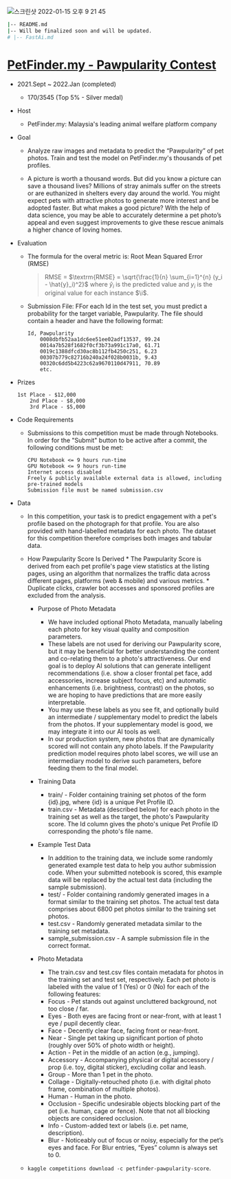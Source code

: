 ![스크린샷 2022-01-15 오후 9 21 45](https://user-images.githubusercontent.com/58493928/149621595-672e6a70-b987-448e-9ef2-7203bad61d45.png)


```bash
|-- README.md
|-- Will be finalized soon and will be updated.
# |-- FastAi.md
```

# [PetFinder.my - Pawpularity Contest](https://www.kaggle.com/c/petfinder-pawpularity-score)
- 2021.Sept ~ 2022.Jan (completed)
  - 170/3545 (Top 5% - Silver medal)
- Host
  - PetFinder.my: Malaysia's leading animal welfare platform company
- Goal
  - Analyze raw images and metadata to predict the “Pawpularity” of pet photos. Train and test the model on PetFinder.my's thousands of pet profiles. 

  - A picture is worth a thousand words. But did you know a picture can save a thousand lives? Millions of stray animals suffer on the streets or are euthanized in shelters every day around the world. You might expect pets with attractive photos to generate more interest and be adopted faster. But what makes a good picture? With the help of data science, you may be able to accurately determine a pet photo’s appeal and even suggest improvements to give these rescue animals a higher chance of loving homes.
  
- Evaluation  
  - The formula for the overal metric is: Root Mean Squared Error (RMSE)
  	> RMSE = $\textrm{RMSE} = \sqrt{\frac{1}{n} \sum_{i=1}^{n} (y_i - \hat{y}_i)^2}$
  	where $\hat{y}_i$ is the predicted value and $y_i$ is the original value for each instance $\i$.
  - Submission File: FFor each Id in the test set, you must predict a probability for the target variable, Pawpularity. The file should contain a header and have the following format:
    ```
    Id, Pawpularity
		0008dbfb52aa1dc6ee51ee02adf13537, 99.24
		0014a7b528f1682f0cf3b73a991c17a0, 61.71
		0019c1388dfcd30ac8b112fb4250c251, 6.23
		00307b779c82716b240a24f028b0031b, 9.43
		00320c6dd5b4223c62a9670110d47911, 70.89
		etc.
    ```
- Prizes
    ```
    1st Place - $12,000
		2nd Place - $8,000
		3rd Place - $5,000
    ```
- Code Requirements
  - Submissions to this competition must be made through Notebooks. In order for the "Submit" button to be active after a commit, the following conditions must be met:
    ```
    CPU Notebook <= 9 hours run-time
    GPU Notebook <= 9 hours run-time
    Internet access disabled
    Freely & publicly available external data is allowed, including pre-trained models
    Submission file must be named submission.csv
    ```
- Data
  - In this competition, your task is to predict engagement with a pet's profile based on the photograph for that profile. You are also provided with hand-labelled metadata for each photo. The dataset for this competition therefore comprises both images and tabular data.

  - How Pawpularity Score Is Derived
		* The Pawpularity Score is derived from each pet profile's page view statistics at the listing pages, using an algorithm that normalizes the traffic data across different pages, platforms (web & mobile) and various metrics.
		* Duplicate clicks, crawler bot accesses and sponsored profiles are excluded from the analysis.
		
	- Purpose of Photo Metadata
		* We have included optional Photo Metadata, manually labeling each photo for key visual quality and composition parameters.
		* These labels are not used for deriving our Pawpularity score, but it may be beneficial for better understanding the content and co-relating them to a photo's attractiveness. Our end goal is to deploy AI solutions that can generate intelligent recommendations (i.e. show a closer frontal pet face, add accessories, increase subject focus, etc) and automatic enhancements (i.e. brightness, contrast) on the photos, so we are hoping to have predictions that are more easily interpretable.
		* You may use these labels as you see fit, and optionally build an intermediate / supplementary model to predict the labels from the photos. If your supplementary model is good, we may integrate it into our AI tools as well.
		* In our production system, new photos that are dynamically scored will not contain any photo labels. If the Pawpularity prediction model requires photo label scores, we will use an intermediary model to derive such parameters, before feeding them to the final model.
	
	- Training Data
		* train/ - Folder containing training set photos of the form {id}.jpg, where {id} is a unique Pet Profile ID.
		* train.csv - Metadata (described below) for each photo in the training set as well as the target, the photo's Pawpularity score. The Id column gives the photo's unique Pet Profile ID corresponding the photo's file name.

	- Example Test Data
		* In addition to the training data, we include some randomly generated example test data to help you author submission code. When your submitted notebook is scored, this example data will be replaced by the actual test data (including the sample submission).
		* test/ - Folder containing randomly generated images in a format similar to the training set photos. The actual test data comprises about 6800 pet photos similar to the training set photos.
		* test.csv - Randomly generated metadata similar to the training set metadata.
		* sample_submission.csv - A sample submission file in the correct format.

	- Photo Metadata
		* The train.csv and test.csv files contain metadata for photos in the training set and test set, respectively. Each pet photo is labeled with the value of 1 (Yes) or 0 (No) for each of the following features:
		* Focus - Pet stands out against uncluttered background, not too close / far.
		* Eyes - Both eyes are facing front or near-front, with at least 1 eye / pupil decently clear.
		* Face - Decently clear face, facing front or near-front.
		* Near - Single pet taking up significant portion of photo (roughly over 50% of photo width or height).
		* Action - Pet in the middle of an action (e.g., jumping).
		* Accessory - Accompanying physical or digital accessory / prop (i.e. toy, digital sticker), excluding collar and leash.
		* Group - More than 1 pet in the photo.
		* Collage - Digitally-retouched photo (i.e. with digital photo frame, combination of multiple photos).
		* Human - Human in the photo.
		* Occlusion - Specific undesirable objects blocking part of the pet (i.e. human, cage or fence). Note that not all blocking objects are considered occlusion.
		* Info - Custom-added text or labels (i.e. pet name, description).
		* Blur - Noticeably out of focus or noisy, especially for the pet’s eyes and face. For Blur entries, “Eyes” column is always set to 0.
  - `kaggle competitions download -c petfinder-pawpularity-score`.
